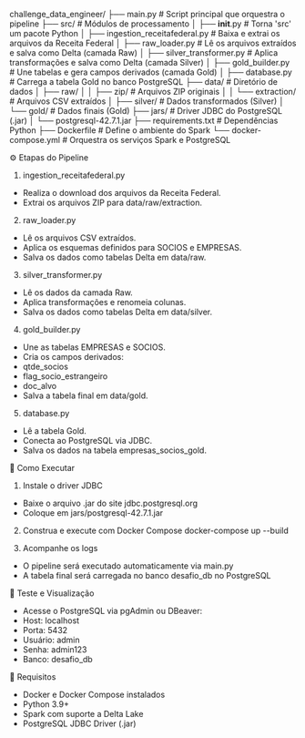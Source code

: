 challenge_data_engineer/
├── main.py                     # Script principal que orquestra o pipeline
├── src/                        # Módulos de processamento
│   ├── __init__.py             # Torna 'src' um pacote Python
│   ├── ingestion_receitafederal.py  # Baixa e extrai os arquivos da Receita Federal
│   ├── raw_loader.py           # Lê os arquivos extraídos e salva como Delta (camada Raw)
│   ├── silver_transformer.py   # Aplica transformações e salva como Delta (camada Silver)
│   ├── gold_builder.py         # Une tabelas e gera campos derivados (camada Gold)
│   ├── database.py             # Carrega a tabela Gold no banco PostgreSQL
├── data/                       # Diretório de dados
│   ├── raw/
│   │   ├── zip/                # Arquivos ZIP originais
│   │   └── extraction/         # Arquivos CSV extraídos
│   ├── silver/                 # Dados transformados (Silver)
│   └── gold/                   # Dados finais (Gold)
├── jars/                       # Driver JDBC do PostgreSQL (.jar)
│   └── postgresql-42.7.1.jar
├── requirements.txt            # Dependências Python
├── Dockerfile                  # Define o ambiente do Spark
└── docker-compose.yml          # Orquestra os serviços Spark e PostgreSQL

⚙️ Etapas do Pipeline
1. ingestion_receitafederal.py
- Realiza o download dos arquivos da Receita Federal.
- Extrai os arquivos ZIP para data/raw/extraction.
2. raw_loader.py
- Lê os arquivos CSV extraídos.
- Aplica os esquemas definidos para SOCIOS e EMPRESAS.
- Salva os dados como tabelas Delta em data/raw.
3. silver_transformer.py
- Lê os dados da camada Raw.
- Aplica transformações e renomeia colunas.
- Salva os dados como tabelas Delta em data/silver.
4. gold_builder.py
- Une as tabelas EMPRESAS e SOCIOS.
- Cria os campos derivados:
- qtde_socios
- flag_socio_estrangeiro
- doc_alvo
- Salva a tabela final em data/gold.
5. database.py
- Lê a tabela Gold.
- Conecta ao PostgreSQL via JDBC.
- Salva os dados na tabela empresas_socios_gold.

🚀 Como Executar
1. Instale o driver JDBC
- Baixe o arquivo .jar do site jdbc.postgresql.org
- Coloque em jars/postgresql-42.7.1.jar
2. Construa e execute com Docker Compose
docker-compose up --build


3. Acompanhe os logs
- O pipeline será executado automaticamente via main.py
- A tabela final será carregada no banco desafio_db no PostgreSQL

🧪 Teste e Visualização
- Acesse o PostgreSQL via pgAdmin ou DBeaver:
- Host: localhost
- Porta: 5432
- Usuário: admin
- Senha: admin123
- Banco: desafio_db

📌 Requisitos
- Docker e Docker Compose instalados
- Python 3.9+
- Spark com suporte a Delta Lake
- PostgreSQL JDBC Driver (.jar)

